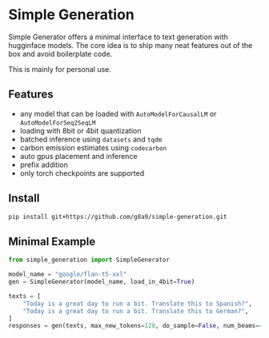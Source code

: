# Simple Generation

Simple Generator offers a minimal interface to text generation with hugginface models. The core idea is to ship many neat features out of the box and avoid boilerplate code.

This is mainly for personal use.

## Features

- any model that can be loaded with `AutoModelForCausalLM` or `AutoModelForSeq2SeqLM`
- loading with 8bit or 4bit quantization
- batched inference using `datasets` and `tqdm`
- carbon emission estimates using `codecarbon`
- auto gpus placement and inference
- prefix addition
- only torch checkpoints are supported

## Install

```bash
pip install git+https://github.com/g8a9/simple-generation.git
```

## Minimal Example

```python
from simple_generation import SimpleGenerator

model_name = "google/flan-t5-xxl"
gen = SimpleGenerator(model_name, load_in_4bit=True)

texts = [
    "Today is a great day to run a bit. Translate this to Spanish?",
    "Today is a great day to run a bit. Translate this to German?",
]
responses = gen(texts, max_new_tokens=128, do_sample=False, num_beams=4)
```